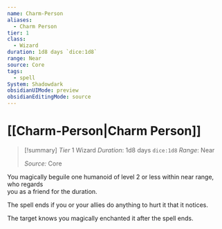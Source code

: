 ```yaml
---
name: Charm-Person
aliases:
  - Charm Person
tier: 1
class:
  - Wizard
duration: 1d8 days `dice:1d8`
range: Near
source: Core
tags:
  - spell
System: Shadowdark
obsidianUIMode: preview
obsidianEditingMode: source
---
```

# [[Charm-Person|Charm Person]]

>[!summary]
> *Tier* 1
> Wizard
> *Duration*: 1d8 days `dice:1d8`
> *Range*: Near
> 
> *Source:* Core

You magically beguile one humanoid of level 2 or less  within near range, who regards  
you as a friend for the duration.  

The spell ends if you or your  allies do anything to hurt it that  it notices.  

The target knows you magically  enchanted it after the spell ends.



